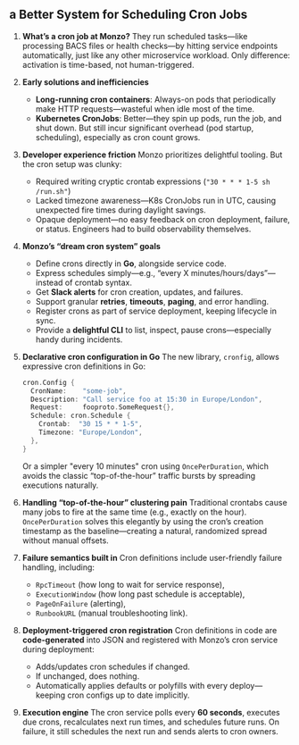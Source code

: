 ## a Better System for Scheduling Cron Jobs

1. **What’s a cron job at Monzo?**
   They run scheduled tasks—like processing BACS files or health checks—by hitting service endpoints automatically, just like any other microservice workload. Only difference: activation is time-based, not human-triggered.
    

2. **Early solutions and inefficiencies**

   * **Long-running cron containers**: Always-on pods that periodically make HTTP requests—wasteful when idle most of the time.
   * **Kubernetes CronJobs**: Better—they spin up pods, run the job, and shut down. But still incur significant overhead (pod startup, scheduling), especially as cron count grows.
      

3. **Developer experience friction**
   Monzo prioritizes delightful tooling. But the cron setup was clunky:

   * Required writing cryptic crontab expressions (`"30 * * * 1-5 sh /run.sh"`)
   * Lacked timezone awareness—K8s CronJobs run in UTC, causing unexpected fire times during daylight savings.
   * Opaque deployment—no easy feedback on cron deployment, failure, or status. Engineers had to build observability themselves.
      

4. **Monzo’s “dream cron system” goals**

   * Define crons directly in **Go**, alongside service code.
   * Express schedules simply—e.g., “every X minutes/hours/days”—instead of crontab syntax.
   * Get **Slack alerts** for cron creation, updates, and failures.
   * Support granular **retries**, **timeouts**, **paging**, and error handling.
   * Register crons as part of service deployment, keeping lifecycle in sync.
   * Provide a **delightful CLI** to list, inspect, pause crons—especially handy during incidents.
      

5. **Declarative cron configuration in Go**
   The new library, `cronfig`, allows expressive cron definitions in Go:

   ```go
   cron.Config {
     CronName:    "some-job",
     Description: "Call service foo at 15:30 in Europe/London",
     Request:     fooproto.SomeRequest{},
     Schedule: cron.Schedule {
       Crontab:  "30 15 * * 1-5",
       Timezone: "Europe/London",
     },
   }
   ```

   Or a simpler "every 10 minutes" cron using `OncePerDuration`, which avoids the classic “top-of-the-hour” traffic bursts by spreading executions naturally.
    

6. **Handling “top-of-the-hour” clustering pain**
   Traditional crontabs cause many jobs to fire at the same time (e.g., exactly on the hour). `OncePerDuration` solves this elegantly by using the cron’s creation timestamp as the baseline—creating a natural, randomized spread without manual offsets.
    

7. **Failure semantics built in**
   Cron definitions include user-friendly failure handling, including:

   * `RpcTimeout` (how long to wait for service response),
   * `ExecutionWindow` (how long past schedule is acceptable),
   * `PageOnFailure` (alerting),
   * `RunbookURL` (manual troubleshooting link).
      

8. **Deployment-triggered cron registration**
   Cron definitions in code are **code-generated** into JSON and registered with Monzo’s cron service during deployment:

   * Adds/updates cron schedules if changed.
   * If unchanged, does nothing.
   * Automatically applies defaults or polyfills with every deploy—keeping cron configs up to date implicitly.
      

9. **Execution engine**
   The cron service polls every **60 seconds**, executes due crons, recalculates next run times, and schedules future runs. On failure, it still schedules the next run and sends alerts to cron owners.
    